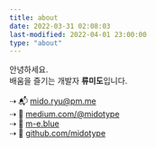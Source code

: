 ```yaml
---
title: about
date: 2022-03-31 02:08:03
last-modified: 2022-04-01 23:00:00
type: "about"
---
```

<!-- 
![mido ryu](https://capsule-render.vercel.app/api?type=waving&height=220&section=header&text=Mido%20Ryu%20(劉%20謎道)&desc=Frontend%20Engineer&descSize=14&fontSize=64&animation=fadeIn&color=gradient&fontAlignY=40&descAlign=27.3&descAlignY=56) -->
<!-- <img src="/images/about/draw.png" class="about-drawing" width="" height="" alt="Mido's drawing"> -->

<p class="about-body">
안녕하세요. <br/>
배움을 즐기는 개발자 <b>류미도</b>입니다. 
<br/><br/>
⇢ 📬 <a href="mailto:mido.ryu@pm.me">mido.ryu@pm.me</a><br/>
⇢ 🔗 <a href="https://medium.com/@midotype">medium.com/@midotype</a><br/>
⇢ 🔗 <a href="https://midotype.github.io/">m-e.blue</a><br/>
⇢ 🔗 <a href="https://github.com/midotype">github.com/midotype</a><br/>
</p>